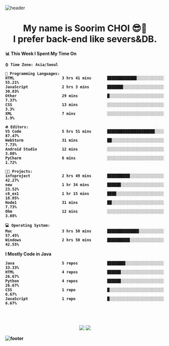 <!--
**sxxrxm/sxxrxm** is a ✨ _special_ ✨ repository because its `README.md` (this file) appears on your GitHub profile.
-->
![header](https://capsule-render.vercel.app/api?type=Waving&color=gradient&height=300&section=header&text=Soorim%20CHOI&fontSize=90&animation=twinkling&fontAlignY=40)
<h1 align="center">
  My name is <b>Soorim CHOI<b> 😎👋
  <br>
  I prefer back-end like severs&DB.
</h1>
  
<!--START_SECTION:waka-->
📊 **This Week I Spent My Time On** 

```text
⌚︎ Time Zone: Asia/Seoul

💬 Programming Languages: 
HTML                     3 hrs 41 mins       █████████████░░░░░░░░░░░░   55.21% 
JavaScript               2 hrs 3 mins        ███████░░░░░░░░░░░░░░░░░░   30.83% 
Other                    29 mins             █░░░░░░░░░░░░░░░░░░░░░░░░   7.37% 
CSS                      13 mins             ░░░░░░░░░░░░░░░░░░░░░░░░░   3.3% 
XML                      7 mins              ░░░░░░░░░░░░░░░░░░░░░░░░░   1.9%

🔥 Editors: 
VS Code                  5 hrs 51 mins       █████████████████████░░░░   87.47% 
WebStorm                 31 mins             ██░░░░░░░░░░░░░░░░░░░░░░░   7.73% 
Android Studio           12 mins             ░░░░░░░░░░░░░░░░░░░░░░░░░   3.08% 
PyCharm                  6 mins              ░░░░░░░░░░░░░░░░░░░░░░░░░   1.72%

🐱‍💻 Projects: 
infoproject              2 hrs 49 mins       ██████████░░░░░░░░░░░░░░░   42.27% 
new                      1 hr 34 mins        ██████░░░░░░░░░░░░░░░░░░░   23.52% 
c6_ex1                   1 hr 15 mins        ████░░░░░░░░░░░░░░░░░░░░░   18.85% 
Node1                    31 mins             ██░░░░░░░░░░░░░░░░░░░░░░░   7.73% 
Ohm                      12 mins             ░░░░░░░░░░░░░░░░░░░░░░░░░   3.08%

💻 Operating System: 
Mac                      3 hrs 50 mins       ██████████████░░░░░░░░░░░   57.45% 
Windows                  2 hrs 50 mins       ██████████░░░░░░░░░░░░░░░   42.55%

```

**I Mostly Code in Java** 

```text
Java                     5 repos             ████████░░░░░░░░░░░░░░░░░   33.33% 
HTML                     4 repos             ██████░░░░░░░░░░░░░░░░░░░   26.67% 
Python                   4 repos             ██████░░░░░░░░░░░░░░░░░░░   26.67% 
CSS                      1 repo              █░░░░░░░░░░░░░░░░░░░░░░░░   6.67% 
JavaScript               1 repo              █░░░░░░░░░░░░░░░░░░░░░░░░   6.67%

```



<!--END_SECTION:waka-->

  <!-- <h4 align="center">
  <br><br>
  The Programming Languages&Frameworks&Databases which I ever used.
 </h4>  -->
  <!--
<p align="center">
     
  <img alt="NodeJS" src="https://img.shields.io/badge/node.js%20-%2343853D.svg?&style=for-the-badge&logo=node.js&logoColor=white"/>
  <img alt="HTML5" src="https://img.shields.io/badge/html5%20-%23E34F26.svg?&style=for-the-badge&logo=html5&logoColor=white"/>
  <img alt="CSS3" src="https://img.shields.io/badge/css3%20-%231572B6.svg?&style=for-the-badge&logo=css3&logoColor=white"/>
    <img alt="React" src="https://img.shields.io/badge/react%20-%2320232a.svg?&style=for-the-badge&logo=react&logoColor=%2361DAFB"/>
  <img alt="Django" src="https://img.shields.io/badge/django%20-%23092E20.svg?&style=for-the-badge&logo=django&logoColor=white"/>
  <img alt="Spring" src="https://img.shields.io/badge/spring%20-%236DB33F.svg?&style=for-the-badge&logo=spring&logoColor=white"/>
  <br>
  
  <img alt="Python" src="https://img.shields.io/badge/python%20-%2314354C.svg?&style=for-the-badge&logo=python&logoColor=white"/>
  <img alt="C" src="https://img.shields.io/badge/c%20-%2300599C.svg?&style=for-the-badge&logo=c&logoColor=white"/>
  <img alt="Java" src="https://img.shields.io/badge/java-%23ED8B00.svg?&style=for-the-badge&logo=java&logoColor=white"/>
  <img alt="Kotlin" src="https://img.shields.io/badge/kotlin-%230095D5.svg?&style=for-the-badge&logo=kotlin&logoColor=white"/>
  <img alt="Swift" src="https://img.shields.io/badge/swift-%23FA7343.svg?&style=for-the-badge&logo=swift&logoColor=white"/>
  <img alt="Flutter" src="https://img.shields.io/badge/Flutter%20-%2302569B.svg?&style=for-the-badge&logo=Flutter&logoColor=white" />
  <br>
  <img alt="AWS" src="https://img.shields.io/badge/AWS%20-%23FF9900.svg?&style=for-the-badge&logo=amazon-aws&logoColor=white"/>
  <img alt="Heroku" src="https://img.shields.io/badge/heroku%20-%23430098.svg?&style=for-the-badge&logo=heroku&logoColor=white"/>
  <img alt="Vercel" src="https://img.shields.io/badge/vercel%20-%23000000.svg?&style=for-the-badge&logo=vercel&logoColor=white"/>
  <img alt="Firebase" src="https://img.shields.io/badge/firebase%20-%23039BE5.svg?&style=for-the-badge&logo=firebase"/>
  <img alt="Apache" src="https://img.shields.io/badge/apache%20-%23D42029.svg?&style=for-the-badge&logo=apache&logoColor=white"/>
 <br> 
 <img alt="MySQL" src="https://img.shields.io/badge/mysql-%2300f.svg?&style=for-the-badge&logo=mysql&logoColor=white"/>
 <img alt="MongoDB" src ="https://img.shields.io/badge/MongoDB-%234ea94b.svg?&style=for-the-badge&logo=mongodb&logoColor=white"/>
 <img alt="Oracle" src ="https://img.shields.io/badge/oracle%20-%23F00000.svg?&style=for-the-badge&logo=oracle&logoColor=white" />
 <img alt="Docker" src="https://img.shields.io/badge/docker%20-%230db7ed.svg?&style=for-the-badge&logo=docker&logoColor=white"/>ss
 <br> 
 -->
<br>
<br>

<p align = center>
<a href="mailto:id.sxxrxm@gmail.com"> <img src="https://img.shields.io/badge/Gmail-d14836?style=flat-square&logo=Gmail&logoColor=white"/></a>
<a href="https://velog.io/@sxxrxm"><img src="https://img.shields.io/badge/Tech%20Blog-11B48A?style=for=-the-badge&logo=Vimeo&logoColor=white"/></a>
</p>

![footer](https://capsule-render.vercel.app/api?type=Waving&section=footer&color=gradient&height=300)
